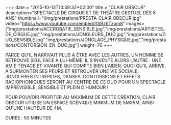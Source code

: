 +++
date = "2015-10-13T13:39:32+02:00"
title = "CLAIR OBSCUR"
description="SPECTACLE DE CIRQUE ET DE THÉÂTRE GESTUEL DÈS 8 ANS"
thumbnail="/img/prestations/PRESTA-CLAIR OBSCUR.jpg"
video="https://www.youtube.com/embed/l1SBz6Tzom8"
images=["img/prestations/ACCROBATIE_SENSIBLE.jpg","img/prestations/ARTISTES_DE_CIRQUE.jpg","img/prestations/JONGLEURS_DUO.jpg","img/prestations/DUO_SENSIBLE.jpg","img/prestations/JONGLAGE_PHYSIQUE.jpg","img/prestations/CONTORSION_EN_DUO.jpg"]
weight=70
+++


PARCE QU’IL N’ARRIVAIT PLUS À ÊTRE AVEC LES AUTRES, UN HOMME SE RETROUVE SEUL FACE À LUI-MÊME. IL S’INVENTE ALORS L’AUTRE : UNE AMIE TENACE ET VIVANTE QUI COMPTE BIEN L’AIDER, QUOI QU’IL ARRIVE, À SURMONTER SES PEURS ET RETROUVER UNE VIE SOCIALE.
JONGLERIES INTRÉPIDES, DANSES, CONTORSIONS ET EFFETS RADIOPHONIQUES SERONT AU CENTRE DE CE DUO POUR UN SPECTACLE IMPRÉVISIBLE, SENSIBLE ET PLEIN D’HUMOUR !

POUR POUVOIR PROFITER AU MAXIMUM DE CETTE CRÉATION, CLAIR OBSCUR UTILISE UN ESPACE SCÉNIQUE MINIMUM DE 5MX5M, AINSI QU'UNE HAUTEUR DE 4M.

DURÉE : 50 MINUTES